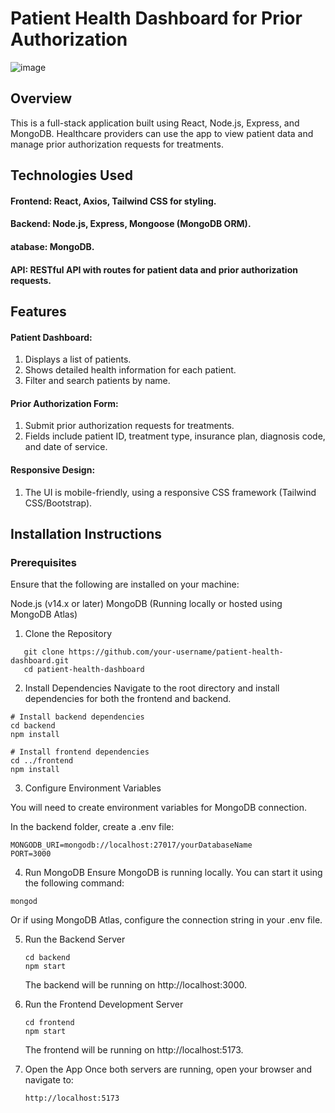 # Patient Health Dashboard for Prior Authorization

![image](https://github.com/user-attachments/assets/0f5b971b-688a-42ad-9627-7a65264f1df0)

## Overview

This is a full-stack application built using React, Node.js, Express, and MongoDB. Healthcare providers can use the app to view patient data and manage prior authorization requests for treatments.

## Technologies Used

#### Frontend: React, Axios, Tailwind CSS for styling.

#### Backend: Node.js, Express, Mongoose (MongoDB ORM).

#### atabase: MongoDB.

#### API: RESTful API with routes for patient data and prior authorization requests.

## Features

#### Patient Dashboard:

1. Displays a list of patients.
2. Shows detailed health information for each patient.
3. Filter and search patients by name.

#### Prior Authorization Form:

1. Submit prior authorization requests for treatments.
2. Fields include patient ID, treatment type, insurance plan, diagnosis code, and date of service.

#### Responsive Design:

1. The UI is mobile-friendly, using a responsive CSS framework (Tailwind CSS/Bootstrap).

## Installation Instructions

### Prerequisites

Ensure that the following are installed on your machine:

Node.js (v14.x or later)
MongoDB (Running locally or hosted using MongoDB Atlas)

1. Clone the Repository

```
   git clone https://github.com/your-username/patient-health-dashboard.git
   cd patient-health-dashboard
```

2. Install Dependencies
   Navigate to the root directory and install dependencies for both the frontend and backend.

```
# Install backend dependencies
cd backend
npm install

# Install frontend dependencies
cd ../frontend
npm install
```

3. Configure Environment Variables

You will need to create environment variables for MongoDB connection.

In the backend folder, create a .env file:

```
MONGODB_URI=mongodb://localhost:27017/yourDatabaseName
PORT=3000
```

4. Run MongoDB
   Ensure MongoDB is running locally. You can start it using the following command:

```
mongod
```

Or if using MongoDB Atlas, configure the connection string in your .env file.

5. Run the Backend Server

   ```
   cd backend
   npm start
   ```

   The backend will be running on http://localhost:3000.

6. Run the Frontend Development Server

   ```
   cd frontend
   npm start
   ```

   The frontend will be running on http://localhost:5173.

7. Open the App
   Once both servers are running, open your browser and navigate to:

   ```
   http://localhost:5173
   ```
